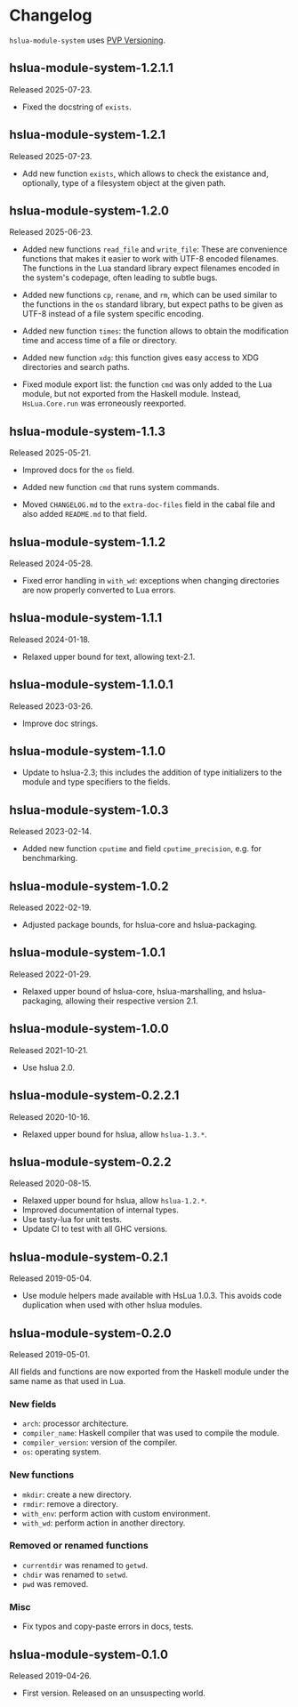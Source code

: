 # Changelog

`hslua-module-system` uses [PVP Versioning][].

## hslua-module-system-1.2.1.1

Released 2025-07-23.

-   Fixed the docstring of `exists`.

## hslua-module-system-1.2.1

Released 2025-07-23.

-   Add new function `exists`, which allows to check the existance
    and, optionally, type of a filesystem object at the given
    path.

## hslua-module-system-1.2.0

Released 2025-06-23.

-   Added new functions `read_file` and `write_file`: These are
    convenience functions that makes it easier to work with UTF-8
    encoded filenames. The functions in the Lua standard library
    expect filenames encoded in the system's codepage, often
    leading to subtle bugs.

-   Added new functions `cp`, `rename`, and `rm`, which can be
    used similar to the functions in the `os` standard library,
    but expect paths to be given as UTF-8 instead of a file system
    specific encoding.

-   Added new function `times`: the function allows to obtain the
    modification time and access time of a file or directory.

-   Added new function `xdg`: this function gives easy access to
    XDG directories and search paths.

-   Fixed module export list: the function `cmd` was only added to
    the Lua module, but not exported from the Haskell module.
    Instead, `HsLua.Core.run` was erroneously reexported.

## hslua-module-system-1.1.3

Released 2025-05-21.

-   Improved docs for the `os` field.

-   Added new function `cmd` that runs system commands.

-   Moved `CHANGELOG.md` to the `extra-doc-files` field in the
    cabal file and also added `README.md` to that field.

## hslua-module-system-1.1.2

Released 2024-05-28.

-   Fixed error handling in `with_wd`: exceptions when changing
    directories are now properly converted to Lua errors.

## hslua-module-system-1.1.1

Released 2024-01-18.

-   Relaxed upper bound for text, allowing text-2.1.

## hslua-module-system-1.1.0.1

Released 2023-03-26.

-   Improve doc strings.

## hslua-module-system-1.1.0

-   Update to hslua-2.3; this includes the addition of type
    initializers to the module and type specifiers to the fields.

## hslua-module-system-1.0.3

Released 2023-02-14.

-   Added new function `cputime` and field `cputime_precision`,
    e.g. for benchmarking.

## hslua-module-system-1.0.2

Released 2022-02-19.

-   Adjusted package bounds, for hslua-core and hslua-packaging.

## hslua-module-system-1.0.1

Released 2022-01-29.

-   Relaxed upper bound of hslua-core, hslua-marshalling, and
    hslua-packaging, allowing their respective version 2.1.

## hslua-module-system-1.0.0

Released 2021-10-21.

-   Use hslua 2.0.

## hslua-module-system-0.2.2.1

Released 2020-10-16.

-   Relaxed upper bound for hslua, allow `hslua-1.3.*`.

## hslua-module-system-0.2.2

Released 2020-08-15.

-   Relaxed upper bound for hslua, allow `hslua-1.2.*`.
-   Improved documentation of internal types.
-   Use tasty-lua for unit tests.
-   Update CI to test with all GHC versions.

## hslua-module-system-0.2.1

Released 2019-05-04.

-   Use module helpers made available with HsLua 1.0.3. This
    avoids code duplication when used with other hslua modules.

## hslua-module-system-0.2.0

Released 2019-05-01.

All fields and functions are now exported from the Haskell module
under the same name as that used in Lua.

### New fields

-   `arch`: processor architecture.
-   `compiler_name`: Haskell compiler that was used to compile the
    module.
-   `compiler_version`: version of the compiler.
-   `os`: operating system.

### New functions

-   `mkdir`: create a new directory.
-   `rmdir`: remove a directory.
-   `with_env`: perform action with custom environment.
-   `with_wd`: perform action in another directory.

### Removed or renamed functions

-   `currentdir` was renamed to `getwd`.
-   `chdir` was renamed to `setwd`.
-   `pwd` was removed.

### Misc

-   Fix typos and copy-paste errors in docs, tests.

## hslua-module-system-0.1.0

Released 2019-04-26.

-   First version. Released on an unsuspecting world.

  [PVP Versioning]: https://pvp.haskell.org
